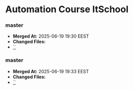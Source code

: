# Automation Course ItSchool
### master

 - **Merged At:** 2025-06-19 19:30 EEST
 - **Changed Files:**
  - [``](https://github.com/edwardpandelea/AutomationCourseItSchool/blob/f248f887027b2a38c041a6a9949e57444e88155e/)
### master

 - **Merged At:** 2025-06-19 19:33 EEST
 - **Changed Files:**
  - [``](https://github.com/edwardpandelea/AutomationCourseItSchool/blob/2e396067a0bba2022709924a1552a7dab175ee4e/)
